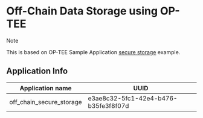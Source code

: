 # Off-Chain Data Storage using OP-TEE

> [!NOTE]
> This is based on OP-TEE Sample Application [secure storage](https://github.com/linaro-swg/optee_examples/tree/master/secure_storage) example.


## Application Info

| Application name         | UUID                                 |
| ------------------------ | ------------------------------------ |
| off_chain_secure_storage | e3ae8c32-5fc1-42e4-b476-b35fe3f8f07d |
